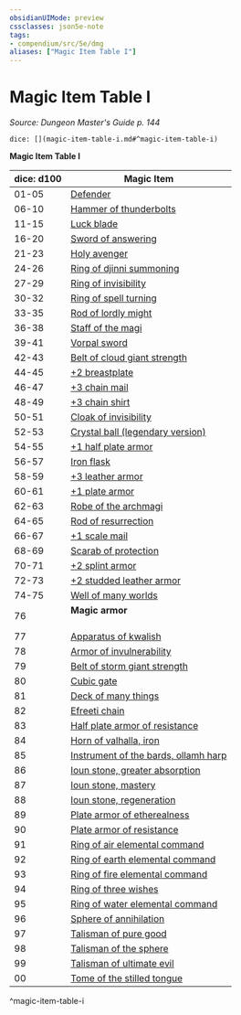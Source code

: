 ```yaml
---
obsidianUIMode: preview
cssclasses: json5e-note
tags:
- compendium/src/5e/dmg
aliases: ["Magic Item Table I"]
---
```

# Magic Item Table I
*Source: Dungeon Master's Guide p. 144* 

`dice: [](magic-item-table-i.md#^magic-item-table-i)`

**Magic Item Table I**

| dice: d100 | Magic Item |
|------------|------------|
| 01-05 | [Defender](4-Resources/Compendium/items/defender.md) |
| 06-10 | [Hammer of thunderbolts](4-Resources/Compendium/items/hammer-of-thunderbolts.md) |
| 11-15 | [Luck blade](4-Resources/Compendium/items/luck-blade.md) |
| 16-20 | [Sword of answering](4-Resources/Compendium/items/sword-of-answering.md) |
| 21-23 | [Holy avenger](4-Resources/Compendium/items/holy-avenger.md) |
| 24-26 | [Ring of djinni summoning](4-Resources/Compendium/items/ring-of-djinni-summoning.md) |
| 27-29 | [Ring of invisibility](4-Resources/Compendium/items/ring-of-invisibility.md) |
| 30-32 | [Ring of spell turning](4-Resources/Compendium/items/ring-of-spell-turning.md) |
| 33-35 | [Rod of lordly might](4-Resources/Compendium/items/rod-of-lordly-might.md) |
| 36-38 | [Staff of the magi](4-Resources/Compendium/items/staff-of-the-magi.md) |
| 39-41 | [Vorpal sword](4-Resources/Compendium/items/vorpal-sword.md) |
| 42-43 | [Belt of cloud giant strength](4-Resources/Compendium/items/belt-of-cloud-giant-strength.md) |
| 44-45 | [+2 breastplate](4-Resources/Compendium/items/2-armor.md) |
| 46-47 | [+3 chain mail](4-Resources/Compendium/items/3-armor.md) |
| 48-49 | [+3 chain shirt](4-Resources/Compendium/items/3-armor.md) |
| 50-51 | [Cloak of invisibility](4-Resources/Compendium/items/cloak-of-invisibility.md) |
| 52-53 | [Crystal ball (legendary version)](4-Resources/Compendium/items/crystal-ball-legendary-version.md) |
| 54-55 | [+1 half plate armor](4-Resources/Compendium/items/1-armor.md) |
| 56-57 | [Iron flask](4-Resources/Compendium/items/iron-flask.md) |
| 58-59 | [+3 leather armor](4-Resources/Compendium/items/3-armor.md) |
| 60-61 | [+1 plate armor](4-Resources/Compendium/items/1-armor.md) |
| 62-63 | [Robe of the archmagi](4-Resources/Compendium/items/robe-of-the-archmagi.md) |
| 64-65 | [Rod of resurrection](4-Resources/Compendium/items/rod-of-resurrection.md) |
| 66-67 | [+1 scale mail](4-Resources/Compendium/items/1-armor.md) |
| 68-69 | [Scarab of protection](4-Resources/Compendium/items/scarab-of-protection.md) |
| 70-71 | [+2 splint armor](4-Resources/Compendium/items/2-armor.md) |
| 72-73 | [+2 studded leather armor](4-Resources/Compendium/items/2-armor.md) |
| 74-75 | [Well of many worlds](4-Resources/Compendium/items/well-of-many-worlds.md) |
| 76 | **Magic armor**<br /><br />| 1d12 |  |<br />|------|--|<br />| 1-2 | [+2 half plate armor](4-Resources/Compendium/items/2-armor.md) |<br />| 3-4 | [+2 plate armor](4-Resources/Compendium/items/2-armor.md) |<br />| 5-6 | [+3 studded leather armor](4-Resources/Compendium/items/3-armor.md) |<br />| 7-8 | [+3 breastplate](4-Resources/Compendium/items/3-armor.md) |<br />| 9-10 | [+3 splint armor](4-Resources/Compendium/items/3-armor.md) |<br />| 11 | [+3 half plate armor](4-Resources/Compendium/items/3-armor.md) |<br />| 12 | [+3 plate armor](4-Resources/Compendium/items/3-armor.md) |<br />^magic-armor |
| 77 | [Apparatus of kwalish](4-Resources/Compendium/items/apparatus-of-kwalish.md) |
| 78 | [Armor of invulnerability](4-Resources/Compendium/items/armor-of-invulnerability.md) |
| 79 | [Belt of storm giant strength](4-Resources/Compendium/items/belt-of-storm-giant-strength.md) |
| 80 | [Cubic gate](4-Resources/Compendium/items/cubic-gate.md) |
| 81 | [Deck of many things](4-Resources/Compendium/items/deck-of-many-things.md) |
| 82 | [Efreeti chain](4-Resources/Compendium/items/efreeti-chain.md) |
| 83 | [Half plate armor of resistance](4-Resources/Compendium/items/armor-of-resistance.md) |
| 84 | [Horn of valhalla, iron](4-Resources/Compendium/items/horn-of-valhalla-iron.md) |
| 85 | [Instrument of the bards, ollamh harp](4-Resources/Compendium/items/instrument-of-the-bards-ollamh-harp.md) |
| 86 | [Ioun stone, greater absorption](4-Resources/Compendium/items/ioun-stone-greater-absorption.md) |
| 87 | [Ioun stone, mastery](4-Resources/Compendium/items/ioun-stone-mastery.md) |
| 88 | [Ioun stone, regeneration](4-Resources/Compendium/items/ioun-stone-regeneration.md) |
| 89 | [Plate armor of etherealness](4-Resources/Compendium/items/plate-armor-of-etherealness.md) |
| 90 | [Plate armor of resistance](4-Resources/Compendium/items/armor-of-resistance.md) |
| 91 | [Ring of air elemental command](4-Resources/Compendium/items/ring-of-air-elemental-command.md) |
| 92 | [Ring of earth elemental command](4-Resources/Compendium/items/ring-of-earth-elemental-command.md) |
| 93 | [Ring of fire elemental command](4-Resources/Compendium/items/ring-of-fire-elemental-command.md) |
| 94 | [Ring of three wishes](4-Resources/Compendium/items/ring-of-three-wishes.md) |
| 95 | [Ring of water elemental command](4-Resources/Compendium/items/ring-of-water-elemental-command.md) |
| 96 | [Sphere of annihilation](4-Resources/Compendium/items/sphere-of-annihilation.md) |
| 97 | [Talisman of pure good](4-Resources/Compendium/items/talisman-of-pure-good.md) |
| 98 | [Talisman of the sphere](4-Resources/Compendium/items/talisman-of-the-sphere.md) |
| 99 | [Talisman of ultimate evil](4-Resources/Compendium/items/talisman-of-ultimate-evil.md) |
| 00 | [Tome of the stilled tongue](4-Resources/Compendium/items/tome-of-the-stilled-tongue.md) |
^magic-item-table-i